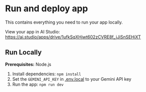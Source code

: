 
# Run and deploy app

This contains everything you need to run your app locally.

View your app in AI Studio: https://ai.studio/apps/drive/1ufkSqXHjwt602zCVRE8f_jJiSnSEHiXT

## Run Locally

**Prerequisites:**  Node.js


1. Install dependencies:
   `npm install`
2. Set the `GEMINI_API_KEY` in [.env.local](.env.local) to your Gemini API key
3. Run the app:
   `npm run dev`

